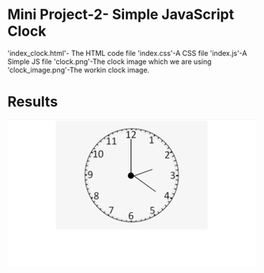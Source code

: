 # Mini Project-2- Simple JavaScript Clock

'index_clock.html'- The HTML code file
'index.css'-A CSS file
'index.js'-A Simple JS file
'clock.png'-The clock image which we are using
'clock_image.png'-The workin clock image.

# Results

<img width=677 src="https://github.com/VatsalNanda/Web-Development-Minor-Projects/blob/main/simple%20javascript%20clock/clock_image.png">
